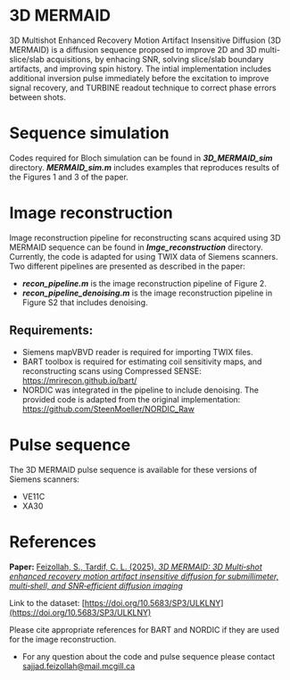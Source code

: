 # 3D MERMAID
3D Multishot Enhanced Recovery Motion Artifact Insensitive Diffusion (3D MERMAID) is a diffusion sequence proposed to improve 2D and 3D multi-slice/slab acquisitions, by enhacing SNR, solving slice/slab boundary artifacts, and improving spin history. The intial implementation includes additional inversion pulse immediately before the excitation to improve signal recovery, and TURBINE readout technique to correct phase errors between shots.
# Sequence simulation
Codes required for Bloch simulation can be found in ***3D_MERMAID_sim*** directory.
***MERMAID_sim.m*** includes examples that reproduces results of the Figures 1 and 3 of the paper.
# Image reconstruction
Image reconstruction pipeline for reconstructing scans acquired using 3D MERMAID sequence can be found in ***Imge_reconstruction*** directory. Currently, the code is adapted for using TWIX data of Siemens scanners.
Two different pipelines are presented as described in the paper:
* ***recon_pipeline.m*** is the image reconstruction pipeline of Figure 2.
* ***recon_pipeline_denoising.m*** is the image reconstruction pipeline in Figure S2 that includes denoising.
## Requirements:
* Siemens mapVBVD reader is required for importing TWIX files.
* BART toolbox is required for estimating coil sensitivity maps, and reconstructing scans using Compressed SENSE:
https://mrirecon.github.io/bart/
* NORDIC was integrated in the pipeline to include denoising. The provided code is adapted from the original implementation:
https://github.com/SteenMoeller/NORDIC_Raw
# Pulse sequence
The 3D MERMAID pulse sequence is available for these versions of Siemens scanners:
* VE11C
* XA30

# References
**Paper:** [Feizollah, S., Tardif, C. L. (2025). *3D MERMAID: 3D Multi‐shot enhanced recovery motion artifact insensitive diffusion for submillimeter, multi‐shell, and SNR‐efficient diffusion imaging*](https://doi.org/10.1002/mrm.30436)

Link to the dataset: [https://doi.org/10.5683/SP3/ULKLNY](https://doi.org/10.5683/SP3/ULKLNY)

Please cite appropriate references for BART and NORDIC if they are used for the image reconstruction.

* For any question about the code and pulse sequence please contact sajjad.feizollah@mail.mcgill.ca
